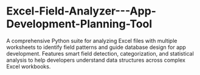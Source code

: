 # Excel-Field-Analyzer---App-Development-Planning-Tool
A comprehensive Python suite for analyzing Excel files with multiple worksheets to identify field patterns and guide database design for app development. Features smart field detection, categorization, and statistical analysis to help developers understand data structures across complex Excel workbooks.

